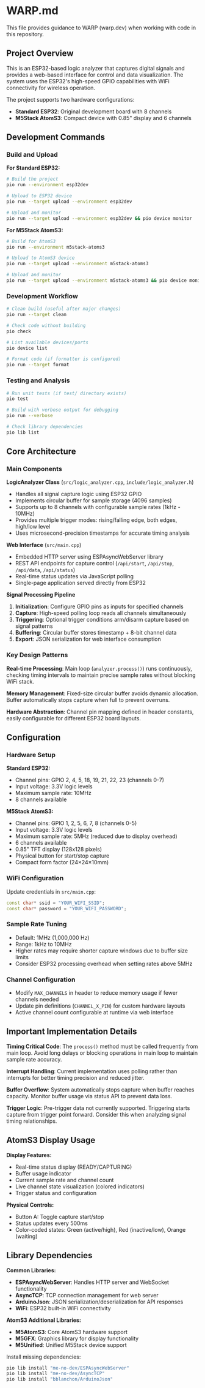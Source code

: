 # WARP.md

This file provides guidance to WARP (warp.dev) when working with code in this repository.

## Project Overview

This is an ESP32-based logic analyzer that captures digital signals and provides a web-based interface for control and data visualization. The system uses the ESP32's high-speed GPIO capabilities with WiFi connectivity for wireless operation.

The project supports two hardware configurations:
- **Standard ESP32**: Original development board with 8 channels
- **M5Stack AtomS3**: Compact device with 0.85" display and 6 channels

## Development Commands

### Build and Upload

**For Standard ESP32:**
```bash
# Build the project
pio run --environment esp32dev

# Upload to ESP32 device
pio run --target upload --environment esp32dev

# Upload and monitor
pio run --target upload --environment esp32dev && pio device monitor
```

**For M5Stack AtomS3:**
```bash
# Build for AtomS3
pio run --environment m5stack-atoms3

# Upload to AtomS3 device
pio run --target upload --environment m5stack-atoms3

# Upload and monitor
pio run --target upload --environment m5stack-atoms3 && pio device monitor
```

### Development Workflow
```bash
# Clean build (useful after major changes)
pio run --target clean

# Check code without building
pio check

# List available devices/ports
pio device list

# Format code (if formatter is configured)
pio run --target format
```

### Testing and Analysis
```bash
# Run unit tests (if test/ directory exists)
pio test

# Build with verbose output for debugging
pio run --verbose

# Check library dependencies
pio lib list
```

## Core Architecture

### Main Components

**LogicAnalyzer Class** (`src/logic_analyzer.cpp`, `include/logic_analyzer.h`)
- Handles all signal capture logic using ESP32 GPIO
- Implements circular buffer for sample storage (4096 samples)
- Supports up to 8 channels with configurable sample rates (1kHz - 10MHz)
- Provides multiple trigger modes: rising/falling edge, both edges, high/low level
- Uses microsecond-precision timestamps for accurate timing analysis

**Web Interface** (`src/main.cpp`)
- Embedded HTTP server using ESPAsyncWebServer library
- REST API endpoints for capture control (`/api/start`, `/api/stop`, `/api/data`, `/api/status`)
- Real-time status updates via JavaScript polling
- Single-page application served directly from ESP32

**Signal Processing Pipeline**
1. **Initialization**: Configure GPIO pins as inputs for specified channels
2. **Capture**: High-speed polling loop reads all channels simultaneously
3. **Triggering**: Optional trigger conditions arm/disarm capture based on signal patterns  
4. **Buffering**: Circular buffer stores timestamp + 8-bit channel data
5. **Export**: JSON serialization for web interface consumption

### Key Design Patterns

**Real-time Processing**: Main loop (`analyzer.process()`) runs continuously, checking timing intervals to maintain precise sample rates without blocking WiFi stack.

**Memory Management**: Fixed-size circular buffer avoids dynamic allocation. Buffer automatically stops capture when full to prevent overruns.

**Hardware Abstraction**: Channel pin mapping defined in header constants, easily configurable for different ESP32 board layouts.

## Configuration

### Hardware Setup

**Standard ESP32:**
- Channel pins: GPIO 2, 4, 5, 18, 19, 21, 22, 23 (channels 0-7)
- Input voltage: 3.3V logic levels
- Maximum sample rate: 10MHz
- 8 channels available

**M5Stack AtomS3:**
- Channel pins: GPIO 1, 2, 5, 6, 7, 8 (channels 0-5)
- Input voltage: 3.3V logic levels
- Maximum sample rate: 5MHz (reduced due to display overhead)
- 6 channels available
- 0.85" TFT display (128x128 pixels)
- Physical button for start/stop capture
- Compact form factor (24×24×10mm)

### WiFi Configuration
Update credentials in `src/main.cpp`:
```cpp
const char* ssid = "YOUR_WIFI_SSID";
const char* password = "YOUR_WIFI_PASSWORD";
```

### Sample Rate Tuning
- Default: 1MHz (1,000,000 Hz)
- Range: 1kHz to 10MHz
- Higher rates may require shorter capture windows due to buffer size limits
- Consider ESP32 processing overhead when setting rates above 5MHz

### Channel Configuration
- Modify `MAX_CHANNELS` in header to reduce memory usage if fewer channels needed
- Update pin definitions (`CHANNEL_X_PIN`) for custom hardware layouts
- Active channel count configurable at runtime via web interface

## Important Implementation Details

**Timing Critical Code**: The `process()` method must be called frequently from main loop. Avoid long delays or blocking operations in main loop to maintain sample rate accuracy.

**Interrupt Handling**: Current implementation uses polling rather than interrupts for better timing precision and reduced jitter.

**Buffer Overflow**: System automatically stops capture when buffer reaches capacity. Monitor buffer usage via status API to prevent data loss.

**Trigger Logic**: Pre-trigger data not currently supported. Triggering starts capture from trigger point forward. Consider this when analyzing signal timing relationships.

## AtomS3 Display Usage

**Display Features:**
- Real-time status display (READY/CAPTURING)
- Buffer usage indicator
- Current sample rate and channel count
- Live channel state visualization (colored indicators)
- Trigger status and configuration

**Physical Controls:**
- Button A: Toggle capture start/stop
- Status updates every 500ms
- Color-coded states: Green (active/high), Red (inactive/low), Orange (waiting)

## Library Dependencies

**Common Libraries:**
- **ESPAsyncWebServer**: Handles HTTP server and WebSocket functionality
- **AsyncTCP**: TCP connection management for web server
- **ArduinoJson**: JSON serialization/deserialization for API responses
- **WiFi**: ESP32 built-in WiFi connectivity

**AtomS3 Additional Libraries:**
- **M5AtomS3**: Core AtomS3 hardware support
- **M5GFX**: Graphics library for display functionality
- **M5Unified**: Unified M5Stack device support

Install missing dependencies:
```bash
pio lib install "me-no-dev/ESPAsyncWebServer"
pio lib install "me-no-dev/AsyncTCP" 
pio lib install "bblanchon/ArduinoJson"
```

